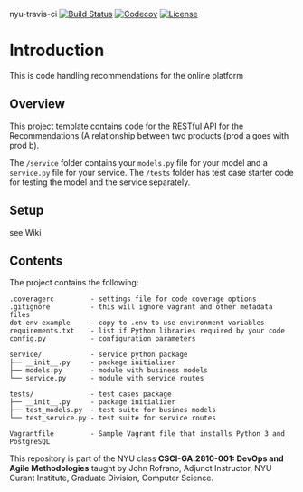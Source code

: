 nyu-travis-ci
[![Build Status](https://travis-ci.com/DEVOPSRECOMMENDATIONS/recommendations.svg?branch=main)](https://travis-ci.com/DEVOPSRECOMMENDATIONS/recommendations)
[![Codecov](https://img.shields.io/codecov/c/github/nyu-devops/lab-travis-ci.svg)]()
[![License](https://img.shields.io/badge/License-Apache%202.0-blue.svg)](https://opensource.org/licenses/Apache-2.0)

# Introduction

This is code handling recommendations for the online platform

## Overview

This project template contains code for the RESTful API for the Recommendations (A relationship between two products (prod a goes with prod b).

The `/service` folder contains your `models.py` file for your model and a `service.py` file for your service. The `/tests` folder has test case starter code for testing the model and the service separately. 

## Setup

see Wiki

## Contents

The project contains the following:

```text
.coveragerc         - settings file for code coverage options
.gitignore          - this will ignore vagrant and other metadata files
dot-env-example     - copy to .env to use environment variables
requirements.txt    - list if Python libraries required by your code
config.py           - configuration parameters

service/            - service python package
├── __init__.py     - package initializer
├── models.py       - module with business models
└── service.py      - module with service routes

tests/              - test cases package
├── __init__.py     - package initializer
├── test_models.py  - test suite for busines models
└── test_service.py - test suite for service routes

Vagrantfile         - Sample Vagrant file that installs Python 3 and PostgreSQL
```

This repository is part of the NYU class **CSCI-GA.2810-001: DevOps and Agile Methodologies** taught by John Rofrano, Adjunct Instructor, NYU Curant Institute, Graduate Division, Computer Science.
